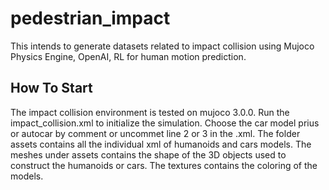 # pedestrian_impact 

This intends to generate datasets related to impact collision using Mujoco Physics Engine, OpenAI, RL for human motion prediction.

## How To Start

The impact collision environment is tested on mujoco 3.0.0. Run the impact_collision.xml to initialize the simulation.
Choose the car model prius or autocar by comment or uncommet line 2 or 3 in the .xml.
The folder assets contains all the individual xml of humanoids and cars models.
The meshes under assets contains the shape of the 3D objects used to construct the humanoids or cars.
The textures contains the coloring of the models.